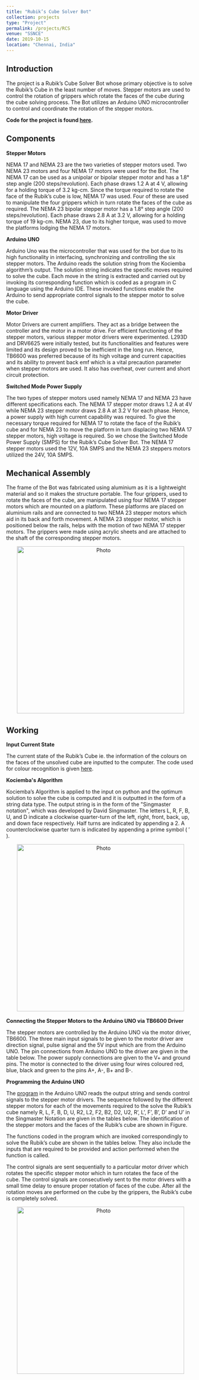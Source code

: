 ```yaml
---
title: "Rubik’s Cube Solver Bot"
collection: projects
type: "Project"
permalink: /projects/RCS
venue: "SSNCE"
date: 2019-10-15
location: "Chennai, India"
--- 
```


## Introduction

The project is a Rubik’s Cube Solver Bot whose primary objective is to solve the Rubik’s Cube in the least number of moves. Stepper motors are used to control the rotation of 
grippers which rotate the faces of the cube during the cube solving process. The Bot utilizes an Arduino UNO microcontroller to control and coordinate the rotation of the 
stepper motors.

**Code for the project is found [here](https://github.com/marjerie/Rubiks-Solver).**

## Components

**Stepper Motors**

NEMA 17 and NEMA 23 are the two varieties of stepper motors used. Two NEMA 23 motors and four NEMA 17 motors were used for the Bot. The NEMA 17 can be used as a unipolar or bipolar stepper motor and has a 1.8° step angle (200 steps/revolution). Each phase draws 1.2 A at 4 V, allowing for a holding torque of 3.2 kg-cm. Since the torque required to rotate the face of the Rubik’s cube is low, NEMA 17 was used. Four of these are used to manipulate the four grippers which in turn rotate the faces of the cube as required. The NEMA 23 bipolar stepper motor has a 1.8° step angle (200 steps/revolution). Each phase draws 2.8 A at 3.2 V, allowing for a holding torque of 19 kg-cm. NEMA 23, due to its higher torque, was used to move the platforms lodging the NEMA 17 motors.

**Arduino UNO**

Arduino Uno was the microcontroller that was used for the bot due to its high functionality in interfacing, synchronizing and controlling the six stepper motors. The Arduino reads the solution string from the Kociemba algorithm’s output. The solution string indicates the specific moves required to solve the cube. Each move in the string is extracted and carried out by invoking its corresponding function which is coded as a program in C language using the Arduino IDE. These invoked functions enable the Arduino to send appropriate control signals to the stepper motor to solve the cube. 

**Motor Driver**

Motor Drivers are current amplifiers. They act as a bridge between the controller and the motor in a motor drive. For efficient functioning of the stepper motors, various stepper motor drivers were experimented. L293D and DRV6625 were initially tested, but its functionalities and features were limited and its design proved to be inefficient in the long run. Hence, TB6600 was preferred because of its high voltage and current capacities and its ability to prevent back emf which is a vital precaution parameter when stepper motors are used. It also has overheat, over current and short circuit protection.

**Switched Mode Power Supply**

The two types of stepper motors used namely NEMA 17 and NEMA 23 have different specifications each. The NEMA 17 stepper motor draws 1.2 A at 4V while NEMA 23 stepper motor draws 2.8 A at 3.2 V for each phase. Hence, a power supply with high current capability was required. To give the necessary torque required for NEMA 17 to rotate the face of the Rubik’s cube and for NEMA 23 to move the platform in turn displacing two NEMA 17 stepper motors, high voltage is required. So we chose the Switched Mode Power Supply (SMPS) for the Rubik’s Cube Solver Bot. The NEMA 17 stepper motors used the 12V, 10A SMPS and the NEMA 23 steppers motors utilized the 24V, 10A SMPS. 

## Mechanical Assembly

The frame of the Bot was fabricated using aluminium as it is a lightweight material and so it makes the structure portable. 
The four grippers, used to rotate the faces of the cube, are manipulated using four NEMA 17 stepper motors which are mounted on a platform. 
These platforms are placed on aluminium rails and are connected to two NEMA 23 stepper motors which aid in its back and forth movement. 
A NEMA 23 stepper motor, which is positioned below the rails, helps with the motion of two NEMA 17 stepper motors. 
The grippers were made using acrylic sheets and are attached to the shaft of the corresponding stepper motors.

<p align="center">
  <img src="https://marjerie.github.io/files/RBS_ma.jpg?raw=true" alt="Photo" style="width: 450px;"/> 
</p>

## Working

**Input Current State**

The current state of the Rubik’s Cube ie. the information of the colours on the faces of the unsolved cube are inputted to the computer. 
The code used for colour recognition is given [here](https://github.com/marjerie/Rubiks-colourrecognition).

**Kociemba's Algorithm**

Kociemba’s Algorithm is applied to the input on python and the optimum solution to solve the cube is computed and it is outputted in the form of a string data type. 
The output string is in the form of the "Singmaster notation", which was developed by David Singmaster. 
The letters L, R, F, B, U, and D indicate a clockwise quarter-turn of the left, right, front, back, up, and down face respectively. 
Half turns are indicated by appending a 2. A counterclockwise quarter turn is indicated by appending a prime symbol ( ′ ). 

<p align="center">
  <img src="https://marjerie.github.io/files/RCS_ka.jpg?raw=true" alt="Photo" style="width: 450px;"/> 
</p>

**Connecting the Stepper Motors to the Arduino UNO via TB6600 Driver**

The stepper motors are controlled by the Arduino UNO via the motor driver, TB6600. The three main input signals to be given to the motor driver are direction signal, pulse signal and the 5V input which are from the Arduino UNO. The pin connections from Arduino UNO to the driver are given in the table below.  The power supply connections are given to the V+ and ground pins. The motor is connected to the driver using four wires coloured red, blue, black and green to the pins A+, A-, B+ and B-. 

**Programming the Arduino UNO**

The [program](https://github.com/marjerie/Rubiks-Solver) in the Arduino UNO reads the output string and sends control signals to the stepper motor drivers. 
The sequence followed by the different stepper motors for each of the movements required to the solve the Rubik’s cube namely R, L, F, B, D, U, R2, L2, F2, B2, D2, U2, R’, L’, F’, B’, D’ and U’ in the Singmaster Notation are given in the tables below. The identification of the stepper motors and the faces of the Rubik’s cube are shown in Figure.

The functions coded in the program which are invoked correspondingly to solve the Rubik’s cube are shown in the tables below. They also include the inputs that are required to be provided and action performed when the function is called.

The control signals are sent sequentially 
to a particular motor driver which rotates the specific stepper motor which in turn rotates the face of the cube. The control signals are consecutively sent 
to the motor drivers with a small time delay to ensure proper rotation of faces of the cube. After all the rotation moves are performed on the cube by the grippers, 
the Rubik’s cube is completely solved.

<p align="center">
  <img src="https://marjerie.github.io/files/RBS.jpg?raw=true" alt="Photo" style="width: 450px;"/> 
</p>
